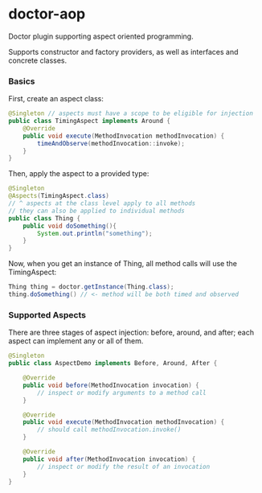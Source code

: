 # doctor-aop

Doctor plugin supporting aspect oriented programming.

Supports constructor and factory providers, as well as interfaces and concrete classes.

### Basics

First, create an aspect class:

```java
@Singleton // aspects must have a scope to be eligible for injection
public class TimingAspect implements Around {
    @Override
    public void execute(MethodInvocation methodInvocation) {
        timeAndObserve(methodInvocation::invoke);
    }
}
```

Then, apply the aspect to a provided type:

```java
@Singleton
@Aspects(TimingAspect.class) 
// ^ aspects at the class level apply to all methods
// they can also be applied to individual methods 
public class Thing {
    public void doSomething(){
        System.out.println("something");
    }
}
```

Now, when you get an instance of Thing, all method calls will use the TimingAspect:

```java
Thing thing = doctor.getInstance(Thing.class);
thing.doSomething() // <- method will be both timed and observed
```

### Supported Aspects

There are three stages of aspect injection: before, around, and after; each aspect can implement any or all of them.

```java
@Singleton
public class AspectDemo implements Before, Around, After {

    @Override
    public void before(MethodInvocation invocation) {
        // inspect or modify arguments to a method call
    }

    @Override
    public void execute(MethodInvocation methodInvocation) {
        // should call methodInvocation.invoke()
    }

    @Override
    public void after(MethodInvocation invocation) {
        // inspect or modify the result of an invocation
    }
}
```